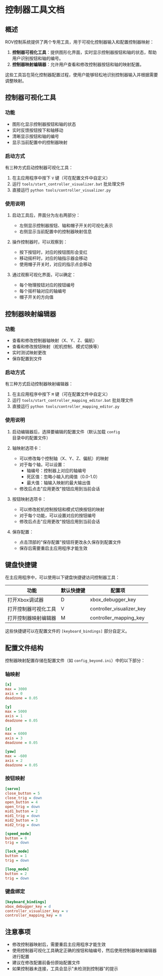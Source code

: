 # 控制器工具文档

## 概述

ROV控制系统提供了两个专用工具，用于可视化控制器输入和配置控制器映射：

1. **控制器可视化工具**：提供图形化界面，实时显示控制器按钮和轴的状态，帮助用户识别按钮和轴的编号。
2. **控制器映射编辑器**：允许用户查看和修改控制器按钮和轴的映射配置。

这些工具旨在简化控制器配置过程，使用户能够轻松地识别控制器输入并根据需要调整映射。

## 控制器可视化工具

### 功能

- 图形化显示控制器按钮和轴的状态
- 实时反馈按钮按下和轴移动
- 清晰显示按钮和轴的编号
- 显示当前配置中的控制器映射

### 启动方式

有三种方式启动控制器可视化工具：

1. 在主应用程序中按下 `V` 键（可在配置文件中自定义）
2. 运行 `tools/start_controller_visualizer.bat` 批处理文件
3. 直接运行 `python tools/controller_visualizer.py`

### 使用说明

1. 启动工具后，界面分为左右两部分：
    - 左侧显示控制器按钮、轴和帽子开关的可视化表示
    - 右侧显示当前配置中的控制器映射信息

2. 操作控制器时，可以观察到：
    - 按下按钮时，对应的按钮图形会变红
    - 移动摇杆时，对应的轴指示器会移动
    - 使用帽子开关时，对应的指示点会移动

3. 通过观察可视化界面，可以确定：
    - 每个物理按钮对应的按钮编号
    - 每个摇杆轴对应的轴编号
    - 帽子开关的方向值

## 控制器映射编辑器

### 功能

- 查看和修改控制器轴映射（X、Y、Z、偏航）
- 查看和修改按钮映射（舵机控制、模式切换等）
- 实时测试映射更改
- 保存配置到文件

### 启动方式

有三种方式启动控制器映射编辑器：

1. 在主应用程序中按下 `M` 键（可在配置文件中自定义）
2. 运行 `tools/start_controller_mapping_editor.bat` 批处理文件
3. 直接运行 `python tools/controller_mapping_editor.py`

### 使用说明

1. 启动编辑器后，选择要编辑的配置文件（默认加载 `config` 目录中的配置文件）

2. 轴映射选项卡：
    - 可以修改每个控制轴（X、Y、Z、偏航）的映射
    - 对于每个轴，可以设置：
        - 轴编号：控制器上对应的轴编号
        - 死区值：忽略小输入的阈值（0.0-1.0）
        - 最大值：轴输入映射的最大输出值
    - 修改后点击"应用更改"按钮应用到当前会话

3. 按钮映射选项卡：
    - 可以修改舵机控制按钮和模式切换按钮的映射
    - 对于每个功能，可以设置对应的按钮编号
    - 修改后点击"应用更改"按钮应用到当前会话

4. 保存配置：
    - 点击顶部的"保存配置"按钮将更改永久保存到配置文件
    - 保存后需要重启主应用程序才能生效

## 键盘快捷键

在主应用程序中，可以使用以下键盘快捷键访问控制器工具：

| 功能         | 默认快捷键 | 配置项                       |
|------------|-------|---------------------------|
| 打开Xbox调试器  | D     | xbox_debugger_key         |
| 打开控制器可视化工具 | V     | controller_visualizer_key |
| 打开控制器映射编辑器 | M     | controller_mapping_key    |

这些快捷键可以在配置文件的 `[keyboard_bindings]` 部分自定义。

## 配置文件结构

控制器映射配置存储在配置文件（如 `config_beyond.ini`）中的以下部分：

### 轴映射

```ini
[x]
max = 3000
axis = 0
deadzone = 0.05

[y]
max = 5000
axis = 1
deadzone = 0.05

[z]
max = 6000
axis = 3
deadzone = 0.05

[yaw]
max = -600
axis = 2
deadzone = 0.05
```

### 按钮映射

```ini
[servo]
close_button = 5
close_trig = down
open_button = 4
open_trig = down
mid1_button = 2
mid1_trig = down
mid2_button = 3
mid2_trig = down

[speed_mode]
button = 0
trig = down

[lock_mode]
button = 1
trig = down

[loop_mode]
button = 2
trig = down
```

### 键盘绑定

```ini
[keyboard_bindings]
xbox_debugger_key = d
controller_visualizer_key = v
controller_mapping_key = m
```

## 注意事项

- 修改控制器映射后，需要重启主应用程序才能生效
- 使用控制器可视化工具确定正确的按钮和轴编号，然后使用控制器映射编辑器进行配置
- 建议在修改配置前备份原始配置文件
- 如果控制器未连接，工具会显示"未检测到控制器"的提示